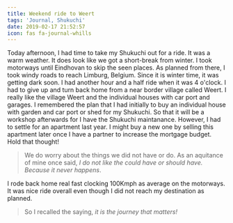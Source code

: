 ```yaml
---
title: Weekend ride to Weert
tags: 'Journal, Shukuchi'
date: 2019-02-17 21:52:57
icon: fas fa-journal-whills
---
```


Today afternoon, I had time to take my Shukuchi out for a ride. It was a warm weather. It does look like we got a short-break from winter. I took motorways until Eindhovan to skip the seen places. As planned from there, I took windy roads to reach Limburg, Belgium. Since it is winter time, it was getting dark soon. I had another hour and a half ride when it was 4 o'clock. I had to give up and turn back home from a near border village called Weert. I really like the village Weert and the individual houses with car port and garages. I remembered the plan that I had initially to buy an individual house with garden and car port or shed for my Shukuchi. So that it will be a workshop afterwards for I have the Shukuchi maintanance. However, I had to settle for an apartment last year. I might buy a new one by selling this apartment later once I have a partner to increase the mortgage budget. Hold that thought!

> We do worry about the things we did not have or do. As an aquitance of mine once said, *I do not like the could have or should have. Because it never happens*.

I rode back home real fast clocking 100Kmph as average on the motorways. It was nice ride overall even though I did not reach my destination as planned.

> So I recalled the saying, *it is the journey that matters!*

